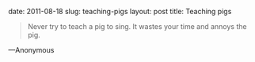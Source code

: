date: 2011-08-18
slug: teaching-pigs
layout: post
title: Teaching pigs


<blockquote>Never try to teach a pig to sing. It wastes your time and annoys the pig.</blockquote>&#8212;Anonymous
